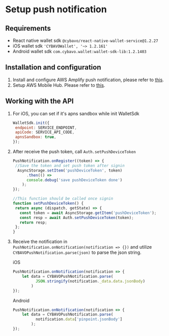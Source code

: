 # Setup push notification
## Requirements
- React native wallet sdk `@cybavo/react-native-wallet-service@1.2.27`
- iOS wallet sdk `'CYBAVOWallet', '~> 1.2.161'`
- Android wallet sdk `com.cybavo.wallet:wallet-sdk-lib:1.2.1403`
## Installation and configuration
1. Install and configure AWS Amplify push notification, please refer to [this](https://aws-amplify.github.io/docs/js/push-notifications).
2. Setup AWS Mobile Hub. Please refer to [this](../docs/PushNotificationAws.md).
## Working with the API
1. For iOS, you can set if it's apns sandbox while init WalletSdk
    ```javascript 1.8
   WalletSdk.init({
     endpoint: SERVICE_ENDPOINT,
     apiCode: SERVICE_API_CODE,
     apnsSandbox: true,
   });
    ```
2. After receive the push token, call `Auth.setPushDeviceToken`
    ```javascript 1.8
    PushNotification.onRegister((token) => {
     //Save the token and set push token after signin
      AsyncStorage.setItem('pushDeviceToken', token)
          .then(() =>
          console.debug('save pushDeviceToken done')
        );
    });
   
   //This function should be called once signin
   function setPushDeviceToken() {
     return async (dispatch, getState) => {
       const token = await AsyncStorage.getItem('pushDeviceToken');
       const resp = await Auth.setPushDeviceToken(token);
       return resp;
     };
   }
    ```
3. Receive the notification in `PushNotification.onNotification(notification => {})` and utilize `CYBAVOPushNotification.parse(json)` to parse the json string.
    
    iOS 
    ```javascript 1.8
    PushNotification.onNotification(notification => {
        let data = CYBAVOPushNotification.parse(
              JSON.stringify(notification._data.data.jsonBody)
            )
    });
    ```
    Android 
    ```javascript 1.8
    PushNotification.onNotification(notification => {
        let data = CYBAVOPushNotification.parse(
              notification.data['pinpoint.jsonBody']
            );
    });
    ```

